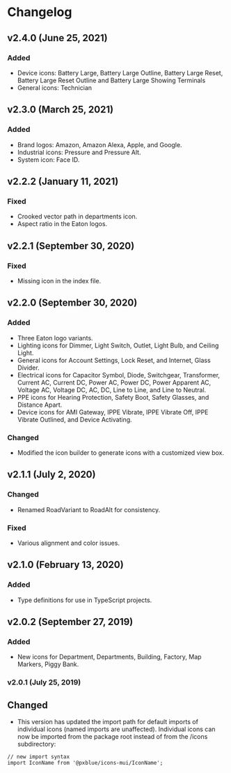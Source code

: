 # Changelog

## v2.4.0 (June 25, 2021)

### Added

-   Device icons: Battery Large, Battery Large Outline, Battery Large Reset, Battery Large Reset Outline and Battery Large Showing Terminals
-   General icons: Technician

## v2.3.0 (March 25, 2021)

### Added

-   Brand logos: Amazon, Amazon Alexa, Apple, and Google.
-   Industrial icons: Pressure and Pressure Alt.
-   System icon: Face ID.

## v2.2.2 (January 11, 2021)

### Fixed

-   Crooked vector path in departments icon.
-   Aspect ratio in the Eaton logos.

## v2.2.1 (September 30, 2020)

### Fixed

-   Missing icon in the index file.

## v2.2.0 (September 30, 2020)

### Added

-   Three Eaton logo variants.
-   Lighting icons for Dimmer, Light Switch, Outlet, Light Bulb, and Ceiling Light.
-   General icons for Account Settings, Lock Reset, and Internet, Glass Divider.
-   Electrical icons for Capacitor Symbol, Diode, Switchgear, Transformer, Current AC, Current DC, Power AC, Power DC, Power Apparent AC, Voltage AC, Voltage DC, AC, DC, Line to Line, and Line to Neutral.
-   PPE icons for Hearing Protection, Safety Boot, Safety Glasses, and Distance Apart.
-   Device icons for AMI Gateway, IPPE Vibrate, IPPE Vibrate Off, IPPE Vibrate Outlined, and Device Activating.

### Changed

-   Modified the icon builder to generate icons with a customized view box.

## v2.1.1 (July 2, 2020)

### Changed

-   Renamed RoadVariant to RoadAlt for consistency.

### Fixed

-   Various alignment and color issues.

## v2.1.0 (February 13, 2020)

### Added

-   Type definitions for use in TypeScript projects.

## v2.0.2 (September 27, 2019)

### Added

-   New icons for Department, Departments, Building, Factory, Map Markers, Piggy Bank.

### v2.0.1 (July 25, 2019)

## Changed

-   This version has updated the import path for default imports of individual icons (named imports are unaffected). Individual icons can now be imported from the package root instead of from the /icons subdirectory:

```tsx
// new import syntax
import IconName from '@pxblue/icons-mui/IconName';
```
